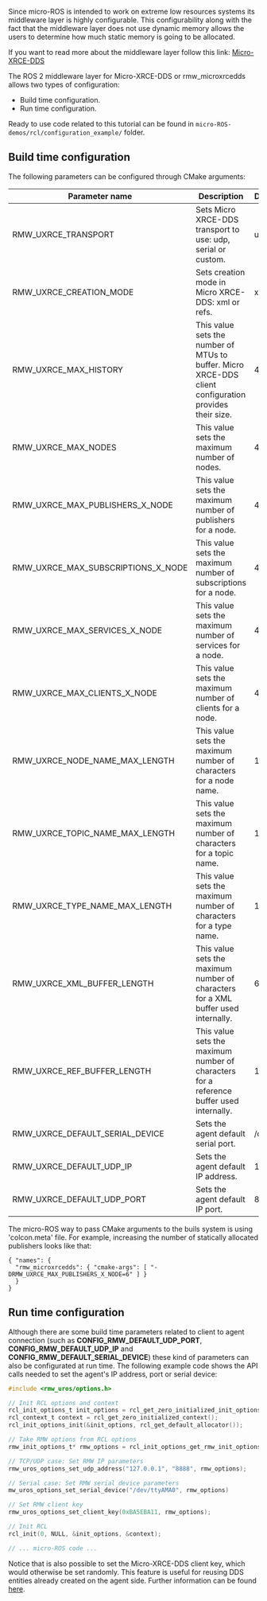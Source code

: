 Since micro-ROS is intended to work on extreme low resources systems its middleware layer is highly configurable. This configurability along with the fact that the middleware layer does not use dynamic memory allows the users to determine how much static memory is going to be allocated.

If you want to read more about the middleware layer follow this link: [Micro-XRCE-DDS](https://micro-xrce-dds.readthedocs.io/en/latest/)

The ROS 2 middleware layer for Micro-XRCE-DDS or rmw_microxrcedds allows two types of configuration:
- Build time configuration.
- Run time configuration.

Ready to use code related to this tutorial can be found in `micro-ROS-demos/rcl/configuration_example/` folder.

## Build time configuration

The following parameters can be configured through CMake arguments:

<!-- TODO: Related errors (FAQ) -->

| Parameter name | Description |  Default value |
| - | - | - |
| RMW_UXRCE_TRANSPORT | Sets Micro XRCE-DDS transport to use: udp, serial or custom. | udp |
| RMW_UXRCE_CREATION_MODE | Sets creation mode in Micro XRCE-DDS: xml or refs. | xml |
| RMW_UXRCE_MAX_HISTORY | This value sets the number of MTUs to buffer. Micro XRCE-DDS client configuration provides their size. | 4 |
| RMW_UXRCE_MAX_NODES | This value sets the maximum number of nodes. | 4 |
| RMW_UXRCE_MAX_PUBLISHERS_X_NODE | This value sets the maximum number of publishers for a node. | 4 |
| RMW_UXRCE_MAX_SUBSCRIPTIONS_X_NODE | This value sets the maximum number of subscriptions for a node. | 4 |
| RMW_UXRCE_MAX_SERVICES_X_NODE | This value sets the maximum number of services for a node. | 4 |
| RMW_UXRCE_MAX_CLIENTS_X_NODE | This value sets the maximum number of clients for a node. | 4 |
| RMW_UXRCE_NODE_NAME_MAX_LENGTH | This value sets the maximum number of characters for a node name. | 128 |
| RMW_UXRCE_TOPIC_NAME_MAX_LENGTH | This value sets the maximum number of characters for a topic name. | 100 |
| RMW_UXRCE_TYPE_NAME_MAX_LENGTH | This value sets the maximum number of characters for a type name. | 128 |
| RMW_UXRCE_XML_BUFFER_LENGTH | This value sets the maximum number of characters for a XML buffer used internally. | 600 |
| RMW_UXRCE_REF_BUFFER_LENGTH | This value sets the maximum number of characters for a reference buffer used internally. | 100 |
| RMW_UXRCE_DEFAULT_SERIAL_DEVICE | Sets the agent default serial port. | /dev/ttyAMA0 |
| RMW_UXRCE_DEFAULT_UDP_IP | Sets the agent default IP address. | 127.0.0.1 |
| RMW_UXRCE_DEFAULT_UDP_PORT | Sets the agent default IP port. | 8888 |

  
The micro-ROS way to pass CMake arguments to the buils system is using 'colcon.meta' file. For example, increasing the number of statically allocated publishers looks like that:

```
{ "names": {
  "rmw_microxrcedds": { "cmake-args": [ "-DRMW_UXRCE_MAX_PUBLISHERS_X_NODE=6" ] }
  }
}
```

## Run time configuration

Although there are some build time parameters related to client to agent connection (such as **CONFIG_RMW_DEFAULT_UDP_PORT**, **CONFIG_RMW_DEFAULT_UDP_IP** and **CONFIG_RMW_DEFAULT_SERIAL_DEVICE**) these kind of parameters can also be configurated at run time. The following example code shows the API calls needed to set the agent's IP address, port or serial device:

```c 
#include <rmw_uros/options.h>

// Init RCL options and context
rcl_init_options_t init_options = rcl_get_zero_initialized_init_options();
rcl_context_t context = rcl_get_zero_initialized_context();
rcl_init_options_init(&init_options, rcl_get_default_allocator());

// Take RMW options from RCL options
rmw_init_options_t* rmw_options = rcl_init_options_get_rmw_init_options(&init_options);

// TCP/UDP case: Set RMW IP parameters
rmw_uros_options_set_udp_address("127.0.0.1", "8888", rmw_options);

// Serial case: Set RMW serial device parameters
mw_uros_options_set_serial_device("/dev/ttyAMA0", rmw_options)

// Set RMW client key
rmw_uros_options_set_client_key(0xBA5EBA11, rmw_options);

// Init RCL
rcl_init(0, NULL, &init_options, &context);

// ... micro-ROS code ...
```

Notice that is also possible to set the Micro-XRCE-DDS client key, which would otherwise be set randomly. This feature is useful for reusing DDS entities already created on the agent side. Further information can be found [here](https://micro-xrce-dds.readthedocs.io/en/latest/deployment.html#configurate-the-publisher).


